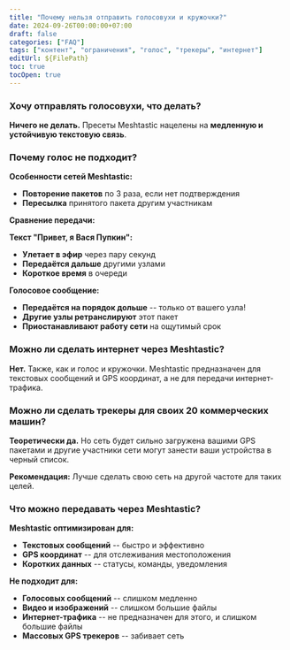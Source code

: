 ```yaml
---
title: "Почему нельзя отправить голосовухи и кружочки?"
date: 2024-09-26T00:00:00+07:00
draft: false
categories: ["FAQ"]
tags: ["контент", "ограничения", "голос", "трекеры", "интернет"]
editUrl: ${FilePath}
toc: true
tocOpen: true
---
```


### Хочу отправлять голосовухи, что делать?

**Ничего не делать.** Пресеты Meshtastic нацелены на **медленную и устойчивую текстовую связь**.

### Почему голос не подходит?

**Особенности сетей Meshtastic:**
- **Повторение пакетов** по 3 раза, если нет подтверждения
- **Пересылка** принятого пакета другим участникам

**Сравнение передачи:**

**Текст "Привет, я Вася Пупкин":**
- **Улетает в эфир** через пару секунд
- **Передаётся дальше** другими узлами
- **Короткое время** в очереди

**Голосовое сообщение:**
- **Передаётся на порядок дольше** -- только от вашего узла!
- **Другие узлы ретранслируют** этот пакет
- **Приостанавливают работу сети** на ощутимый срок

### Можно ли сделать интернет через Meshtastic?

**Нет.** Также, как и голос и кружочки. Meshtastic предназначен для текстовых сообщений и GPS координат, а не для передачи интернет-трафика.

### Можно ли сделать трекеры для своих 20 коммерческих машин?

**Теоретически да.** Но сеть будет сильно загружена вашими GPS пакетами и другие участники сети могут занести ваши устройства в черный список. 

**Рекомендация:** Лучше сделать свою сеть на другой частоте для таких целей.

### Что можно передавать через Meshtastic?

**Meshtastic оптимизирован для:**
- **Текстовых сообщений** -- быстро и эффективно
- **GPS координат** -- для отслеживания местоположения
- **Коротких данных** -- статусы, команды, уведомления

**Не подходит для:**
- **Голосовых сообщений** -- слишком медленно
- **Видео и изображений** -- слишком большие файлы
- **Интернет-трафика** -- не предназначен для этого, и слишком большие файлы
- **Массовых GPS трекеров** -- забивает сеть
